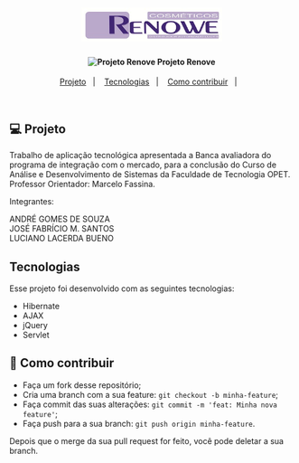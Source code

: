 <h1 align="center">
    <img alt="" title="Progeto Renove" src="/imagens/BANER.jpg" width="250px" />
</h1>

<h4 align="center">
  <img alt="Projeto Renove" title="Progeto Renove" src="/imagens/favicon.ico" width="15px" /> Projeto Renove
</h4>


<p align="center">
  <a href="#-projeto">Projeto</a>&nbsp;&nbsp;&nbsp;|&nbsp;&nbsp;&nbsp;
  <a href="#tecnologias">Tecnologias</a>&nbsp;&nbsp;&nbsp;|&nbsp;&nbsp;&nbsp;
  <a href="#-como-contribuir">Como contribuir</a>&nbsp;&nbsp;&nbsp;|&nbsp;&nbsp;&nbsp;
</p>

<br>

## 💻 Projeto
Trabalho de aplicação tecnológica apresentada a Banca avaliadora do programa de integração com o mercado, 
para a conclusão do Curso de Análise e Desenvolvimento de Sistemas da Faculdade de Tecnologia OPET.
Professor Orientador: Marcelo Fassina.

Integrantes:

ANDRÉ GOMES DE SOUZA  <br />
JOSÉ FABRÍCIO M. SANTOS <br />
LUCIANO LACERDA BUENO  <br />

## Tecnologias

Esse projeto foi desenvolvido com as seguintes tecnologias:

- Hibernate
- AJAX
- jQuery
- Servlet


## 🤔 Como contribuir

- Faça um fork desse repositório;
- Cria uma branch com a sua feature: `git checkout -b minha-feature`;
- Faça commit das suas alterações: `git commit -m 'feat: Minha nova feature'`;
- Faça push para a sua branch: `git push origin minha-feature`.

Depois que o merge da sua pull request for feito, você pode deletar a sua branch.
